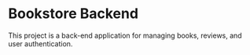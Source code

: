 # Bookstore Backend
This project is a back-end application for managing books, reviews, and user authentication.
